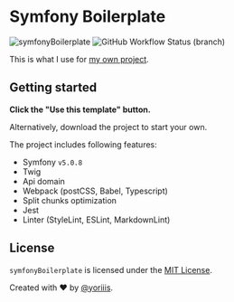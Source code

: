 # Symfony Boilerplate

![symfonyBoilerplate](https://img.shields.io/badge/symfonyBoilerplate-master-00a8cc.svg?style=for-the-badge)
![GitHub Workflow Status (branch)](https://img.shields.io/github/workflow/status/yoriiis/symfony-boilerplate/Build/master?style=for-the-badge)

This is what I use for [my own project](https://www.npmjs.com/~yoriiis).

## Getting started

**Click the "Use this template" button.**

Alternatively, download the project to start your own.

The project includes following features:

- Symfony `v5.0.8`
- Twig
- Api domain
- Webpack (postCSS, Babel, Typescript)
- Split chunks optimization
- Jest
- Linter (StyleLint, ESLint, MarkdownLint)

## License

`symfonyBoilerplate` is licensed under the [MIT License](http://opensource.org/licenses/MIT).

Created with ♥ by [@yoriiis](http://github.com/yoriiis).
